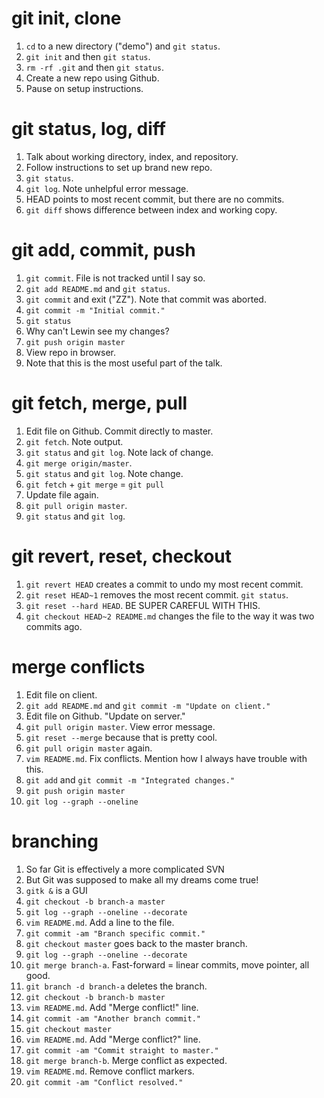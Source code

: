 # git init, clone

1. `cd` to a new directory ("demo") and `git status`.
2. `git init` and then `git status`.
3. `rm -rf .git` and then `git status`.
4. Create a new repo using Github.
5. Pause on setup instructions.


# git status, log, diff

1. Talk about working directory, index, and repository.
2. Follow instructions to set up brand new repo.
3. `git status`.
4. `git log`. Note unhelpful error message.
5. HEAD points to most recent commit, but there are no commits.
6. `git diff` shows difference between index and working copy.

# git add, commit, push

1. `git commit`. File is not tracked until I say so.
2. `git add README.md` and `git status`.
3. `git commit` and exit ("ZZ"). Note that commit was aborted.
4. `git commit -m "Initial commit."`
5. `git status`
6. Why can't Lewin see my changes?
7. `git push origin master`
8. View repo in browser.
9. Note that this is the most useful part of the talk.


# git fetch, merge, pull

1. Edit file on Github. Commit directly to master.
2. `git fetch`. Note output.
3. `git status` and `git log`. Note lack of change.
4. `git merge origin/master`.
5. `git status` and `git log`. Note change.
6. `git fetch` + `git merge` = `git pull`
7. Update file again.
8. `git pull origin master`.
9. `git status` and `git log`.


# git revert, reset, checkout

1. `git revert HEAD` creates a commit to undo my most recent commit.
2. `git reset HEAD~1` removes the most recent commit. `git status`.
3. `git reset --hard HEAD`. BE SUPER CAREFUL WITH THIS.
4. `git checkout HEAD~2 README.md` changes the file to the way it was two commits ago.

# merge conflicts

1. Edit file on client.
2. `git add README.md` and `git commit -m "Update on client."`
3. Edit file on Github. "Update on server."
4. `git pull origin master`. View error message.
5. `git reset --merge` because that is pretty cool.
6. `git pull origin master` again.
7. `vim README.md`. Fix conflicts. Mention how I always have trouble with this.
8. `git add` and `git commit -m "Integrated changes."`
9. `git push origin master`
10. `git log --graph --oneline`

# branching

1. So far Git is effectively a more complicated SVN
2. But Git was supposed to make all my dreams come true!
3. `gitk &` is a GUI
4. `git checkout -b branch-a master`
5. `git log --graph --oneline --decorate`
6. `vim README.md`. Add a line to the file.
7. `git commit -am "Branch specific commit."`
8. `git checkout master` goes back to the master branch.
9. `git log --graph --oneline --decorate`
10. `git merge branch-a`. Fast-forward = linear commits, move pointer, all good.
11. `git branch -d branch-a` deletes the branch.
12. `git checkout -b branch-b master`
13. `vim README.md`. Add "Merge conflict!" line.
14. `git commit -am "Another branch commit."`
15. `git checkout master`
16. `vim README.md`. Add "Merge conflict?" line.
17. `git commit -am "Commit straight to master."`
18. `git merge branch-b`. Merge conflict as expected.
19. `vim README.md`. Remove conflict markers.
20. `git commit -am "Conflict resolved."`
